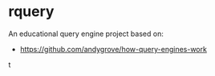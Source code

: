 # rquery

An educational query engine project based on:

* https://github.com/andygrove/how-query-engines-work

t